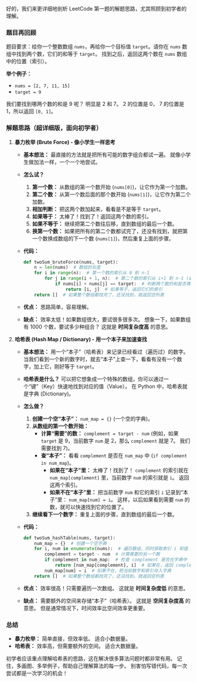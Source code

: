 好的，我们来更详细地剖析 LeetCode 第一题的解题思路，尤其照顾到初学者的理解。

### 题目再回顾

题目要求：给你一个整数数组 `nums`，再给你一个目标值 `target`。请你在 `nums` 数组中找到两个数，它们的和等于 `target`。 找到之后，返回这两个数在 `nums` 数组中的位置（索引）。

**举个例子：**

*   `nums = [2, 7, 11, 15]`
*   `target = 9`

我们要找到哪两个数的和是 9 呢？ 明显是 2 和 7。 2 的位置是 0， 7 的位置是 1，所以返回 `[0, 1]`。

### 解题思路（超详细版，面向初学者）

1.  **暴力枚举 (Brute Force) - 像小学生一样思考**

    *   **基本想法：**  最直接的方法就是把所有可能的数字组合都试一遍。 就像小学生做加法一样，一个一个地尝试。

    *   **怎么试？**

        1.  **第一个数：** 从数组的第一个数开始 (`nums[0]`)，让它作为第一个加数。
        2.  **第二个数：**  从第一个数后面的那个数开始 (`nums[1]`)，让它作为第二个加数。
        3.  **相加判断：** 把这两个数加起来，看看是不是等于 `target`。
        4.  **如果等于：**  太棒了！找到了！返回这两个数的索引。
        5.  **如果不等于：**  继续把第二个数往后移，直到数组的最后一个数。
        6.  **换第一个数：**  如果把所有的第二个数都试完了，还没有找到，就把第一个数换成数组的下一个数 (`nums[1]`)，然后重复上面的步骤。

    *   **代码：**

        ```python
        def twoSum_bruteForce(nums, target):
            n = len(nums)  # 数组的长度
            for i in range(n):  # 第一个数的索引从 0 到 n-1
                for j in range(i + 1, n):  # 第二个数的索引从 i+1 到 n-1 (避免重复使用同一个数)
                    if nums[i] + nums[j] == target:  # 判断两个数的和是否等于 target
                        return [i, j]  # 如果等于，返回它们的索引
            return []  # 如果整个数组都找完了，还没找到，就返回空列表
        ```

    *   **优点：**  思路简单，容易理解。
    *   **缺点：**  效率太低！如果数组很大，要试很多很多次。 想象一下，如果数组有 1000 个数，要试多少种组合？ 这就是 **时间复杂度高** 的意思。

2.  **哈希表 (Hash Map / Dictionary) - 用一个本子来加速查找**

    *   **基本想法：**  用一个“本子”（哈希表）来记录已经看过（遍历过）的数字。 当我们看到一个新的数字时，就去“本子”上查一下，看看有没有一个数字，加上它，刚好等于 `target`。

    *   **哈希表是什么？**  可以把它想象成一个特殊的数组，你可以通过一个“键”（Key）快速地找到对应的值（Value）。  在 Python 中，哈希表就是字典 (Dictionary)。

    *   **怎么做？**

        1.  **创建一个空“本子”：**  `num_map = {}`  (一个空的字典)。
        2.  **从数组的第一个数开始：**
            *   **计算“需要”的数：**  `complement = target - num`  (例如，如果 `target` 是 9，当前数字 `num` 是 2，那么 `complement` 就是 7。 我们需要找到 7)。
            *   **查“本子”：**  看看 `complement` 是否在 `num_map` 中 (`if complement in num_map`)。
                *   **如果在“本子”里：**  太棒了！找到了！ `complement` 的索引就在 `num_map[complement]` 里，当前数字 `num` 的索引就是 `i`。 返回这两个索引。
                *   **如果不在“本子”里：**  把当前数字 `num` 和它的索引 `i` 记录到“本子”里： `num_map[num] = i`。 这样，以后如果看到需要 `num` 的数，就可以快速找到它的位置了。
        3.  **继续看下一个数字：**  重复上面的步骤，直到数组的最后一个数。

    *   **代码：**

        ```python
        def twoSum_hashTable(nums, target):
            num_map = {}  # 创建一个空字典
            for i, num in enumerate(nums):  # 遍历数组，同时获取索引 i 和值 num
                complement = target - num  # 计算需要的另一个数
                if complement in num_map:  # 检查 complement 是否在字典中
                    return [num_map[complement], i]  # 如果在，返回 complement 的索引和当前索引
                num_map[num] = i  # 如果不在，把当前数字和索引存入字典
            return []  # 如果整个数组都找完了，还没找到，就返回空列表
        ```

    *   **优点：**  效率很高！只需要遍历一次数组。 这就是 **时间复杂度低** 的意思。
    *   **缺点：**  需要额外的空间来存储“本子”（哈希表）。  这就是 **空间复杂度高** 的意思。  但是通常情况下，时间效率比空间效率更重要。

### 总结

*   **暴力枚举：**  简单直接，但效率低。 适合小数据量。
*   **哈希表：**  效率高，但需要额外的空间。 适合大数据量。

初学者应该重点理解哈希表的思路，这在解决很多算法问题时都非常有用。 记住，多画图、多举例子，帮助自己理解算法的每一步。 别害怕写错代码，每一次尝试都是一次学习的机会！
